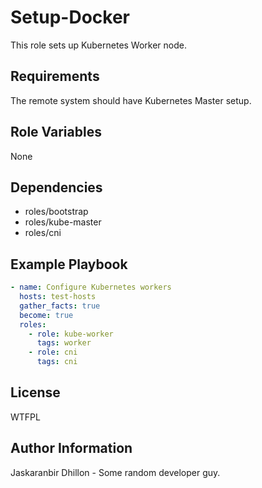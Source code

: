 Setup-Docker
=========

This role sets up Kubernetes Worker node.

Requirements
------------

The remote system should have Kubernetes Master setup.

Role Variables
--------------

None

Dependencies
------------

* roles/bootstrap
* roles/kube-master
* roles/cni

Example Playbook
----------------

```yaml
- name: Configure Kubernetes workers
  hosts: test-hosts
  gather_facts: true
  become: true
  roles:
    - role: kube-worker
      tags: worker
    - role: cni
      tags: cni
```

License
-------

WTFPL

Author Information
------------------

Jaskaranbir Dhillon - Some random developer guy.

